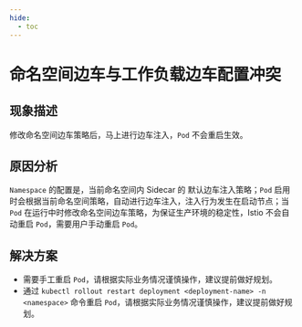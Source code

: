 ```yaml
---
hide:
  - toc
---
```


# 命名空间边车与工作负载边车配置冲突

## 现象描述

修改命名空间边车策略后，马上进行边车注入，`Pod` 不会重启生效。

## 原因分析

`Namespace` 的配置是，当前命名空间内 Sidecar 的 默认边车注入策略；`Pod` 启用时会根据当前命名空间策略，自动进行边车注入，注入行为发生在启动节点；当 `Pod` 在运行中时修改命名空间边车策略，为保证生产环境的稳定性，Istio 不会自动重启 `Pod`，需要用户手动重启 `Pod`。

## 解决方案

* 需要手工重启 `Pod`，请根据实际业务情况谨慎操作，建议提前做好规划。
* 通过 `kubectl rollout restart deployment <deployment-name> -n <namespace>` 命令重启 `Pod`，请根据实际业务情况谨慎操作，建议提前做好规划。
